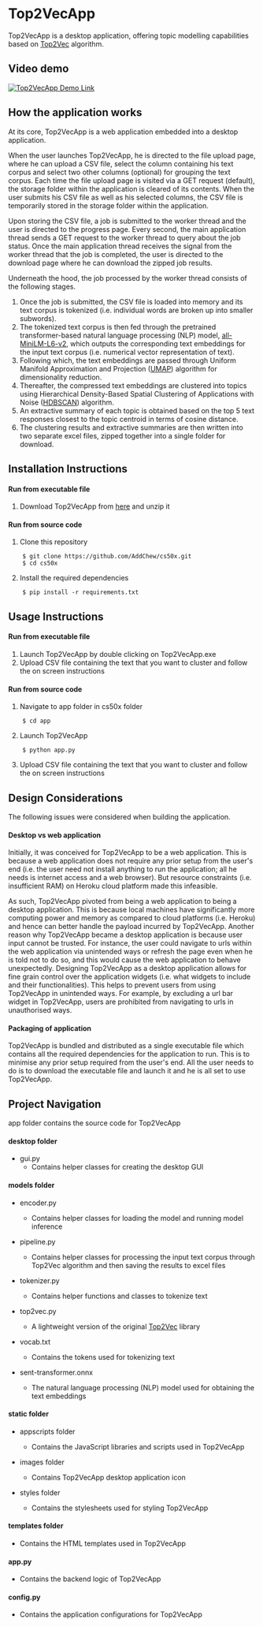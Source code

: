 # Top2VecApp
Top2VecApp is a desktop application, offering topic modelling capabilities based on [Top2Vec](https://github.com/ddangelov/Top2Vec) algorithm.

## Video demo
[![Top2VecApp Demo Link](https://img.youtube.com/vi/H4jQL4AT9aM/maxresdefault.jpg)](https://youtu.be/H4jQL4AT9aM)


## How the application works
At its core, Top2VecApp is a web application embedded into a desktop application.

When the user launches Top2VecApp, he is directed to the file upload page, where he can upload a CSV file, select the column containing his text corpus and select two other columns (optional) for grouping the text corpus. Each time the file upload page is visited via a GET request (default), the storage folder within the application is cleared of its contents. When the user submits his CSV file as well as his selected columns, the CSV file is temporarily stored in the storage folder within the application.

Upon storing the CSV file, a job is submitted to the worker thread and the user is directed to the progress page. Every second, the main application thread sends a GET request to the worker thread to query about the job status. Once the main application thread receives the signal from the worker thread that the job is completed, the user is directed to the download page where he can download the zipped job results.

Underneath the hood, the job processed by the worker thread consists of the following stages. 
1.  Once the job is submitted, the CSV file is loaded into memory and its text corpus is tokenized (i.e. individual words are broken up into smaller subwords). 
2.  The tokenized text corpus is then fed through the pretrained transformer-based natural language processing (NLP) model, [all-MiniLM-L6-v2](https://huggingface.co/sentence-transformers/all-MiniLM-L6-v2), which outputs the corresponding text embeddings for the input text corpus (i.e. numerical vector representation of text). 
3. Following which, the text embeddings are passed through Uniform Manifold Approximation and Projection ([UMAP](https://github.com/lmcinnes/umap)) algorithm for dimensionality reduction.
4. Thereafter, the compressed text embeddings are clustered into topics using Hierarchical Density-Based Spatial Clustering of Applications with Noise ([HDBSCAN](https://github.com/scikit-learn-contrib/hdbscan)) algorithm.
5. An extractive summary of each topic is obtained based on the top 5 text responses closest to the topic centroid in terms of cosine distance.
6. The clustering results and extractive summaries are then written into two separate excel files, zipped together into a single folder for download.  

## Installation Instructions

#### Run from executable file
1. Download Top2VecApp from [here](https://drive.google.com/file/d/1zXvJZV8OW4Tv4CH03LyyNw19qvgLmMyO/view?usp=sharing) and unzip it

#### Run from source code
1. Clone this repository
```
    $ git clone https://github.com/AddChew/cs50x.git
    $ cd cs50x
```
2. Install the required dependencies
```
    $ pip install -r requirements.txt
```

## Usage Instructions

#### Run from executable file
1. Launch Top2VecApp by double clicking on Top2VecApp.exe
2. Upload CSV file containing the text that you want to cluster and follow the on screen instructions

#### Run from source code
1. Navigate to app folder in cs50x folder
```
    $ cd app
```
2. Launch Top2VecApp
```
    $ python app.py
```
3. Upload CSV file containing the text that you want to cluster and follow the on screen instructions

## Design Considerations
The following issues were considered when building the application.

#### Desktop vs web application
Initially, it was conceived for Top2VecApp to be a web application. This is because a web application does not require any prior setup from the user's end (i.e. the user need not install anything to run the application; all he needs is internet access and a web browser). But resource constraints (i.e. insufficient RAM) on Heroku cloud platform made this infeasible.

As such, Top2VecApp pivoted from being a web application to being a desktop application. This is because local machines have significantly more computing power and memory as compared to cloud platforms (i.e. Heroku) and hence can better handle the payload incurred by Top2VecApp. Another reason why Top2VecApp became a desktop application is because user input cannot be trusted. For instance, the user could navigate to urls within the web application via unintended ways or refresh the page even when he is told not to do so, and this would cause the web application to behave unexpectedly. Designing Top2VecApp as a desktop application allows for fine grain control over the application widgets (i.e. what widgets to include and their functionalities). This helps to prevent users from using Top2VecApp in unintended ways. For example, by excluding a url bar widget in Top2VecApp, users are prohibited from navigating to urls in unauthorised ways.

#### Packaging of application
Top2VecApp is bundled and distributed as a single executable file which contains all the required dependencies for the application to run. This is to minimise any prior setup required from the user's end. All the user needs to do is to download the executable file and launch it and he is all set to use Top2VecApp.

## Project Navigation
app folder contains the source code for Top2VecApp

#### desktop folder
- gui.py 
    - Contains helper classes for creating the desktop GUI

#### models folder
- encoder.py
    - Contains helper classes for loading the model and running model inference

- pipeline.py
    - Contains helper classes for processing the input text corpus through Top2Vec algorithm and then saving the results to excel files

- tokenizer.py 
    - Contains helper functions and classes to tokenize text

- top2vec.py
    - A lightweight version of the original [Top2Vec](https://github.com/ddangelov/Top2Vec) library

- vocab.txt
    - Contains the tokens used for tokenizing text

- sent-transformer.onnx
    - The natural language processing (NLP) model used for obtaining the text embeddings

#### static folder
- appscripts folder
    - Contains the JavaScript libraries and scripts used in Top2VecApp

- images folder
    - Contains Top2VecApp desktop application icon

- styles folder
    - Contains the stylesheets used for styling Top2VecApp

#### templates folder
- Contains the HTML templates used in Top2VecApp

#### app.py
- Contains the backend logic of Top2VecApp

#### config.py
- Contains the application configurations for Top2VecApp

